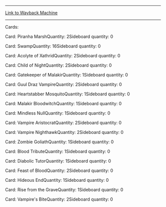 
---
[Link to Wayback Machine](https://web.archive.org/web/20160302133219/http://magic.wizards.com/en/articles/decks/rise-vampires-2016-01-04)

[_metadata_:generator]:- "Drupal 7 (http://drupal.org)"
[_metadata_:node]:- "961421"
[_metadata_:publish_date]:- "2016-01-04"
[_metadata_:source]:- "article"
[_metadata_:title]:- "Rise of the Vampires"
[_metadata_:wayback_capture_timestamp]:- "2016-03-02 13:32:19"
[_metadata_:wayback_raw_url]:- "https://web.archive.org/web/20160302133219id_/http://magic.wizards.com/en/articles/decks/rise-vampires-2016-01-04"
[_metadata_:wayback_url]:- "http://magic.wizards.com/en/articles/decks/rise-vampires-2016-01-04"
---





Cards: 

Card: Piranha MarshQuantity: 2Sideboard quantity: 0 



Card: SwampQuantity: 16Sideboard quantity: 0 



Card: Acolyte of XathridQuantity: 2Sideboard quantity: 0 



Card: Child of NightQuantity: 2Sideboard quantity: 0 



Card: Gatekeeper of MalakirQuantity: 1Sideboard quantity: 0 



Card: Guul Draz VampireQuantity: 2Sideboard quantity: 0 



Card: Heartstabber MosquitoQuantity: 1Sideboard quantity: 0 



Card: Malakir BloodwitchQuantity: 1Sideboard quantity: 0 



Card: Mindless NullQuantity: 1Sideboard quantity: 0 



Card: Vampire AristocratQuantity: 2Sideboard quantity: 0 



Card: Vampire NighthawkQuantity: 2Sideboard quantity: 0 



Card: Zombie GoliathQuantity: 1Sideboard quantity: 0 



Card: Blood TributeQuantity: 1Sideboard quantity: 0 



Card: Diabolic TutorQuantity: 1Sideboard quantity: 0 



Card: Feast of BloodQuantity: 2Sideboard quantity: 0 



Card: Hideous EndQuantity: 1Sideboard quantity: 0 



Card: Rise from the GraveQuantity: 1Sideboard quantity: 0 



Card: Vampire's BiteQuantity: 2Sideboard quantity: 0 




 

 
